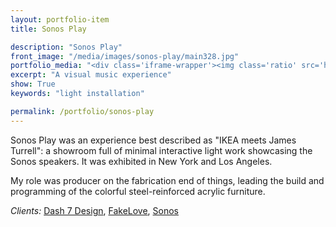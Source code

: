 ```yaml
---
layout: portfolio-item
title: Sonos Play

description: "Sonos Play"
front_image: "/media/images/sonos-play/main328.jpg"
portfolio_media: "<div class='iframe-wrapper'><img class='ratio' src='https://placehold.it/740x416'/><iframe src='https://player.vimeo.com/video/96827432?byline=0&amp;portrait=0&amp;badge=0' frameborder='0' webkitAllowFullScreen mozallowfullscreen allowFullScreen></iframe></div>"
excerpt: "A visual music experience"
show: True
keywords: "light installation"

permalink: /portfolio/sonos-play
---
```




Sonos Play was an experience best described as "IKEA meets James Turrell": a showroom full of minimal interactive light work showcasing the Sonos speakers. It was exhibited in New York and Los Angeles.

My role was producer on the fabrication end of things, leading the build and programming of the colorful steel-reinforced acrylic furniture.

*Clients:* [Dash 7 Design](http://www.dash7design.com/), [FakeLove](http://fakelove.tv/), [Sonos](http://www.sonos.com/)
